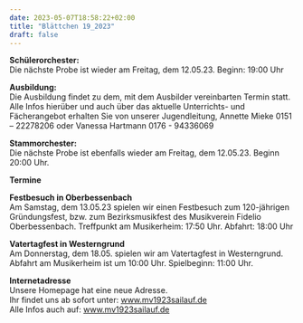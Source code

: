 ```yaml
---
date: 2023-05-07T18:58:22+02:00
title: "Blättchen 19_2023"
draft: false
---
```



**Schülerorchester:**  
Die nächste Probe ist wieder am Freitag, dem 12.05.23. Beginn: 19:00 Uhr


**Ausbildung:**  
Die Ausbildung findet zu dem, mit dem Ausbilder vereinbarten Termin statt.
Alle Infos hierüber und auch über das aktuelle Unterrichts- und Fächerangebot erhalten Sie von unserer Jugendleitung,
Annette Mieke 0151 – 22278206 oder Vanessa Hartmann 0176 - 94336069


**Stammorchester:**  
Die nächste Probe ist ebenfalls wieder am Freitag, dem 12.05.23. Beginn 20:00 Uhr. 


**Termine**  


**Festbesuch in Oberbessenbach**  
Am Samstag, dem 13.05.23 spielen wir einen Festbesuch zum 120-jährigen Gründungsfest, bzw. zum Bezirksmusikfest des Musikverein Fidelio Oberbessenbach. 
Treffpunkt am Musikerheim: 17:50 Uhr. Abfahrt: 18:00 Uhr 


**Vatertagfest in Westerngrund**  
Am Donnerstag, dem 18.05. spielen wir am Vatertagfest in Westerngrund. Abfahrt am Musikerheim ist um 10:00 Uhr. Spielbeginn: 11:00 Uhr. 


**Internetadresse**  
Unsere Homepage hat eine neue Adresse.  
Ihr findet uns ab sofort unter: www.mv1923sailauf.de  
Alle Infos auch auf: www.mv1923sailauf.de